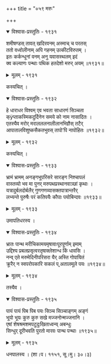 +++
title = "०५९ मरुः"

+++



<details open><summary>विश्वास-प्रस्तुतिः - १९३१</summary>

शमीषण्डस् तावत् खदिरवनम् अस्माच् च परतस्  
ततो वध्वोलीनाम् अपि गहनम् उत्कीटविरुतम् ।  
इतः कर्कन्धूनां वनम् अनु यवासस्थलम् इदं  
क्व कल्याणः पन्थाः पथिक हतदेशो मरुर् अयम् ॥१९३१॥
</details>

<details><summary>मूलम् - १९३१</summary>

शमीषण्डस् तावत् खदिरवनम् अस्माच् च परतस्  
ततो वध्वोलीनाम् अपि गहनम् उत्कीटविरुतम् ।  
इतः कर्कन्धूनां वनम् अनु यवासस्थलम् इदं  
क्व कल्याणः पन्थाः पथिक हतदेशो मरुर् अयम् ॥१९३१॥
</details>


कस्यचित् ।  



<details open><summary>विश्वास-प्रस्तुतिः - १९३२</summary>

हे धाराधर विश्वम् एव भवता साधारणं सिञ्चता  
क्ÿप्ताकस्मिकदुर्दिनेन समये को नाम नासादितः ।  
एतस्यैव मरोर् मरालललनालीलानभिज्ञैस् तटैर्  
आपातालविशुष्कसैकतभुवस् तापो’पि नापोहितः ॥१९३२॥
</details>

<details><summary>मूलम् - १९३२</summary>

हे धाराधर विश्वम् एव भवता साधारणं सिञ्चता  
क्ÿप्ताकस्मिकदुर्दिनेन समये को नाम नासादितः ।  
एतस्यैव मरोर् मरालललनालीलानभिज्ञैस् तटैर्  
आपातालविशुष्कसैकतभुवस् तापो’पि नापोहितः ॥१९३२॥
</details>


कस्यचित् ।  



<details open><summary>विश्वास-प्रस्तुतिः - १९३३</summary>

भ्रामं भ्रामम् अनङ्गभूपरिसरे सारङ्ग निश्चापलं  
वास्तव्यो भव मा पुनर् मरुपथप्रस्थानवाञ्छां कृथाः ।  
यत्रादुर्बलदोर्बलैर् गुणगणव्यासक्तपात्रान्तरैर्  
लभ्यन्ते पुरुषैः परं कतिपयैः कौपाः पयोबिन्दवः ॥१९३३॥
</details>

<details><summary>मूलम् - १९३३</summary>

भ्रामं भ्रामम् अनङ्गभूपरिसरे सारङ्ग निश्चापलं  
वास्तव्यो भव मा पुनर् मरुपथप्रस्थानवाञ्छां कृथाः ।  
यत्रादुर्बलदोर्बलैर् गुणगणव्यासक्तपात्रान्तरैर्  
लभ्यन्ते पुरुषैः परं कतिपयैः कौपाः पयोबिन्दवः ॥१९३३॥
</details>


उमापतिधरस्य ।  



<details open><summary>विश्वास-प्रस्तुतिः - १९३४</summary>

भ्रातः पान्थ मरीचिकामयमृषावाःपूरपूर्णाम् इमाम्  
उद्दिश्य प्रबलप्रसृत्वरतृषाक्लेशान्ध किं धावसि ।  
नन्व् एते मरुमेदिनीपरिसरा यैर् अस्ति गोपायितं  
क्रूरैर् न स्वपरोपकारि सकलं प्¸अतालमूले पयः ॥१९३४॥
</details>

<details><summary>मूलम् - १९३४</summary>

भ्रातः पान्थ मरीचिकामयमृषावाःपूरपूर्णाम् इमाम्  
उद्दिश्य प्रबलप्रसृत्वरतृषाक्लेशान्ध किं धावसि ।  
नन्व् एते मरुमेदिनीपरिसरा यैर् अस्ति गोपायितं  
क्रूरैर् न स्वपरोपकारि सकलं प्¸अतालमूले पयः ॥१९३४॥
</details>


तस्यैव ।  



<details open><summary>विश्वास-प्रस्तुतिः - १९३५</summary>

पायं पायं पिब पिब पयः सिञ्च सिञ्चाङ्गम् अङ्गं  
भूयो भूयः कुरु कुरु सखे मज्जनोन्मज्जनानि ।  
एषां शेषश्रमशमपटुदुःखिताध्वन्य् अबन्धुः  
सिन्धुर् दूरीभवति पुरतो मारवः पान्थ पन्थाः ॥१९३५॥
</details>

<details><summary>मूलम् - १९३५</summary>

पायं पायं पिब पिब पयः सिञ्च सिञ्चाङ्गम् अङ्गं  
भूयो भूयः कुरु कुरु सखे मज्जनोन्मज्जनानि ।  
एषां शेषश्रमशमपटुदुःखिताध्वन्य् अबन्धुः  
सिन्धुर् दूरीभवति पुरतो मारवः पान्थ पन्थाः ॥१९३५॥
</details>


धनपालस्य । (शा।प। ११५१, सू।मु। ३०।३)  

